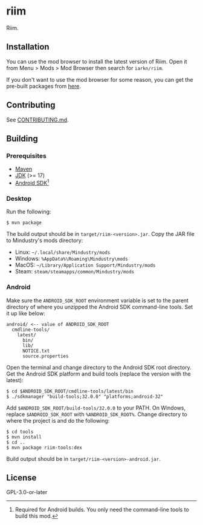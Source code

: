 # riim

Riim.

## Installation

You can use the mod browser to install the latest version of Riim. Open it from
Menu > Mods > Mod Browser then search for `iarkn/riim`.

If you don't want to use the mod browser for some reason, you can get the
pre-built packages from [here](https://github.com/iarkn/riim/releases).

## Contributing

See [CONTRIBUTING.md](CONTRIBUTING.md).

## Building

### Prerequisites

- [Maven](https://maven.apache.org/download.cgi)
- [JDK](https://adoptium.net/temurin/releases) (>= 17)
- [Android SDK](https://developer.android.com/studio#command-tools)[^1]

### Desktop

Run the following:

    $ mvn package

The build output should be in `target/riim-<version>.jar`. Copy the JAR file to
Mindustry's mods directory:

- Linux: `~/.local/share/Mindustry/mods`
- Windows: `%AppData%\Roaming\Mindustry\mods`
- MacOS: `~/Library/Application Support/Mindustry/mods`
- Steam: `steam/steamapps/common/Mindustry/mods`

### Android

Make sure the `ANDROID_SDK_ROOT` environment variable is set to the parent
directory of where you unzipped the Android SDK command-line tools. Set it up
like below:

    android/ <-- value of ANDROID_SDK_ROOT
      cmdline-tools/
        latest/
          bin/
          lib/
          NOTICE.txt
          source.properties

Open the terminal and change directory to the Android SDK root directory. Get
the Android SDK platform and build tools (replace the version with the latest):

    $ cd $ANDROID_SDK_ROOT/cmdline-tools/latest/bin
    $ ./sdkmanager "build-tools;32.0.0" "platforms;android-32"

Add `$ANDROID_SDK_ROOT/build-tools/32.0.0` to your PATH. On Windows, replace
`$ANDROID_SDK_ROOT` with `%ANDROID_SDK_ROOT%`. Change directory to where the
project is and do the following:

    $ cd tools
    $ mvn install
    $ cd ..
    $ mvn package riim-tools:dex

Build output should be in `target/riim-<version>-android.jar`.

[^1]: Required for Android builds. You only need the command-line tools to
      build this mod.

## License

GPL-3.0-or-later
